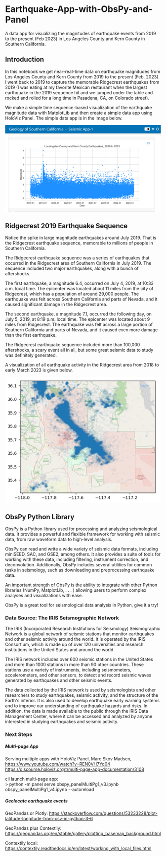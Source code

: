 # Earthquake-App-with-ObsPy-and-Panel
A data app for visualizing the magnitudes of earthquake events from 2019 to the present (Feb 2023) in Los Angeles County and Kern County in Southern California.
## Introduction

In this notebook we get near-real-time data on earthquake magnitudes from Los Angeles County and Kern County from 2019 to the present (Feb. 2023). I went back to 2019 to capture the memorable Ridgecrest earthquakes from 2019 (I was eating at my favorite Mexican restaurant when the largest earthquake in the 2019 sequence hit and we jumped under the table and rocked and rolled for a long time in Pasadena, CA, on Colorado street). 

We make a simple time sequence-based visualization of the earthquake magnitude data with MatplotLib and then create a simple data app using HoloViz Panel. The simple data app is in the image below. 

![](img/panel_simple1.png)

## Ridgecrest 2019 Earthquake Sequence

Notice the spike in large magnitude earthquakes around July 2019. That is the Ridgecrest earthquake sequence, memorable to millions of people in Southern California. 

The Ridgecrest earthquake sequence was a series of earthquakes that occurred in the Ridgecrest area of Southern California in July 2019. The sequence included two major earthquakes, along with a bunch of aftershocks.

The first earthquake, a magnitude 6.4, occurred on July 4, 2019, at 10:33 a.m. local time. The epicenter was located about 11 miles from the city of Ridgecrest, which has a population of around 29,000 people. The earthquake was felt across Southern California and parts of Nevada, and it caused significant damage in the Ridgecrest area.

The second earthquake, a magnitude 7.1, occurred the following day, on July 5, 2019, at 8:19 p.m. local time. The epicenter was located about 9 miles from Ridgecrest. The earthquake was felt across a large portion of Southern California and parts of Nevada, and it caused even more damage than the first earthquake.

The Ridgecrest earthquake sequence included more than 100,000 aftershocks, a scary event all in all, but some great seismic data to study was definitely generated.

A visualization of all earthquake activity in the Ridgecrest area from 2018 to early March 2023 is given below.

![](img/ridgecrest_geospatial.png)

## ObsPy Python Library

ObsPy is a Python library used for processing and analyzing seismological data. It provides a powerful and flexible framework for working with seismic data, from raw waveform data to high-level analysis.

ObsPy can read and write a wide variety of seismic data formats, including miniSEED, SAC, and GSE2, among others. It also provides a suite of tools for working with these data, including filtering, instrument correction, and deconvolution. Additionally, ObsPy includes several utilities for common tasks in seismology, such as downloading and preprocessing earthquake data.

An important strength of ObsPy is the ability to integrate with other Python libraries (NumPy, MatplotLib, . . . ) allowing users to perform complex analyses and visualizations with ease.

ObsPy is a great tool for seismological data analysis in Python, give it a try!

### Data Source: The IRIS Seismographic Network

The IRIS (Incorporated Research Institutions for Seismology) Seismographic Network is a global network of seismic stations that monitor earthquakes and other seismic activity around the world. It is operated by the IRIS Consortium, which is made up of over 120 universities and research institutions in the United States and around the world.

The IRIS network includes over 600 seismic stations in the United States and more than 1000 stations in more than 90 other countries. These stations use a variety of instruments, including seismometers, accelerometers, and other sensors, to detect and record seismic waves generated by earthquakes and other seismic events.

The data collected by the IRIS network is used by seismologists and other researchers to study earthquakes, seismic activity, and the structure of the Earth's interior. It is also used to develop earthquake early warning systems and to improve our understanding of earthquake hazards and risks. In addition, the data is made available to the public through the IRIS Data Management Center, where it can be accessed and analyzed by anyone interested in studying earthquakes and seismic activity.

### Next Steps

##### Multi-page App

Serving multiple apps with HoloViz Panel, Marc Skov Madsen,     
https://www.youtube.com/watch?v=REN0VH7Yq04       
https://discourse.holoviz.org/t/multi-page-app-documentation/3108

cli launch multi-page app:     
    > python -m panel serve obspy_panelMultiPg1_v3.ipynb obspy_panelMultiPg1_v4.ipynb --autoreload
    
##### Geolocate earthquake events   

GeoPandas or Plotly: https://stackoverflow.com/questions/53233228/plot-latitude-longitude-from-csv-in-python-3-6   

GeoPandas plus Contextily: https://geopandas.org/en/stable/gallery/plotting_basemap_background.html   

Contextily local: https://contextily.readthedocs.io/en/latest/working_with_local_files.html